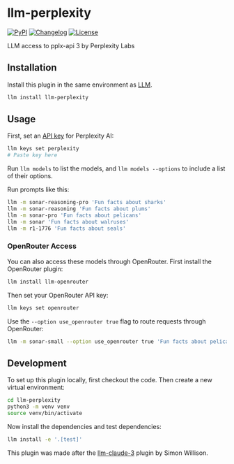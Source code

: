 # llm-perplexity

[![PyPI](https://img.shields.io/pypi/v/llm-perplexity.svg)](https://pypi.org/project/llm-perplexity/)
[![Changelog](https://img.shields.io/github/v/release/hex/llm-perplexity?include_prereleases&label=changelog)](https://github.com/hex/llm-perplexity/releases)
[![License](https://img.shields.io/badge/license-Apache%202.0-blue.svg)](https://github.com/hex/llm-perplexity/blob/main/LICENSE)

LLM access to pplx-api 3 by Perplexity Labs

## Installation

Install this plugin in the same environment as [LLM](https://llm.datasette.io/).

```bash
llm install llm-perplexity
```

## Usage

First, set an [API key](https://www.perplexity.ai/settings/api) for Perplexity AI:

```bash
llm keys set perplexity
# Paste key here
```

Run `llm models` to list the models, and `llm models --options` to include a list of their options.

Run prompts like this:

```bash
llm -m sonar-reasoning-pro 'Fun facts about sharks'
llm -m sonar-reasoning 'Fun facts about plums'
llm -m sonar-pro 'Fun facts about pelicans'
llm -m sonar 'Fun facts about walruses'
llm -m r1-1776 'Fun facts about seals'
```

### OpenRouter Access

You can also access these models through OpenRouter. First install the OpenRouter plugin:

```bash
llm install llm-openrouter
```

Then set your OpenRouter API key:

```bash
llm keys set openrouter
```

Use the `--option use_openrouter true` flag to route requests through OpenRouter:

```bash
llm -m sonar-small --option use_openrouter true 'Fun facts about pelicans'
```

## Development

To set up this plugin locally, first checkout the code. Then create a new virtual environment:

```bash
cd llm-perplexity
python3 -m venv venv
source venv/bin/activate
```

Now install the dependencies and test dependencies:

```bash
llm install -e '.[test]'
```

This plugin was made after the [llm-claude-3](https://github.com/simonw/llm-claude-3) plugin by Simon Willison.
